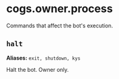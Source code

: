 # cogs.owner.process

Commands that affect the bot's execution.

## `halt`

**Aliases:** `exit, shutdown, kys`

Halt the bot. Owner only.